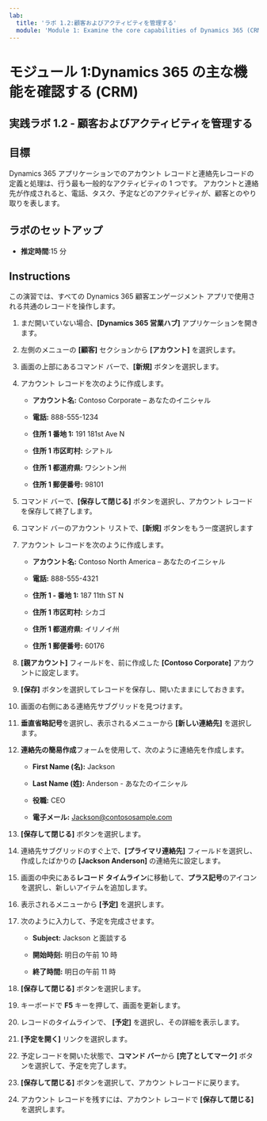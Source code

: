 ```yaml
---
lab:
  title: 'ラボ 1.2:顧客およびアクティビティを管理する'
  module: 'Module 1: Examine the core capabilities of Dynamics 365 (CRM)'
---
```


<a name="module-1-examine-the-core-capabilities-of-dynamics-365-crm"></a>モジュール 1:Dynamics 365 の主な機能を確認する (CRM)
========================

## <a name="practice-lab-12---manage-customers-and-activities"></a>実践ラボ 1.2 - 顧客およびアクティビティを管理する

## <a name="objectives"></a>目標

Dynamics 365 アプリケーションでのアカウント レコードと連絡先レコードの定義と処理は、行う最も一般的なアクティビティの 1 つです。 アカウントと連絡先が作成されると、電話、タスク、予定などのアクティビティが、顧客とのやり取りを表します。

## <a name="lab-setup"></a>ラボのセットアップ

  - **推定時間**:15 分

## <a name="instructions"></a>Instructions

この演習では、すべての Dynamics 365 顧客エンゲージメント アプリで使用される共通のレコードを操作します。 

1. まだ開いていない場合、**[Dynamics 365 営業ハブ]** アプリケーションを開きます。 

2. 左側のメニューの **[顧客]** セクションから **[アカウント]** を選択します。 

3. 画面の上部にあるコマンド バーで、**[新規]** ボタンを選択します。

4. アカウント レコードを次のように作成します。

    - **アカウント名:** Contoso Corporate – あなたのイニシャル

    - **電話:** 888-555-1234

    - **住所 1 番地 1:** 191 181st Ave N

    - **住所 1 市区町村:** シアトル

    - **住所 1 都道府県:** ワシントン州

    - **住所 1 郵便番号:** 98101

5. コマンド バーで、**[保存して閉じる]** ボタンを選択し、アカウント レコードを保存して終了します。

6. コマンド バーのアカウント リストで、**[新規]** ボタンをもう一度選択します

7. アカウント レコードを次のように作成します。

    - **アカウント名:** Contoso North America – あなたのイニシャル

    - **電話:** 888-555-4321

    - **住所 1 - 番地 1:** 187 11th ST N

    - **住所 1 市区町村:** シカゴ

    - **住所 1 都道府県:** イリノイ州

    - **住所 1 郵便番号:** 60176

8. **[親アカウント]** フィールドを、前に作成した **[Contoso Corporate]** アカウントに設定します。 

9. **[保存]** ボタンを選択してレコードを保存し、開いたままにしておきます。 

10. 画面の右側にある連絡先サブグリッドを見つけます。

11. **垂直省略記号**を選択し、表示されるメニューから **[新しい連絡先]** を選択します。

12. **連絡先の簡易作成**フォームを使用して、次のように連絡先を作成します。

    - **First Name (名):** Jackson

    - **Last Name (姓):** Anderson - あなたのイニシャル

    - **役職:** CEO

    - **電子メール:** Jackson@contososample.com

13. **[保存して閉じる]** ボタンを選択します。

14. 連絡先サブグリッドのすぐ上で、**[プライマリ連絡先]** フィールドを選択し、作成したばかりの **[Jackson Anderson]** の連絡先に設定します。 

15. 画面の中央にある**レコード タイムライン**に移動して、**プラス記号**のアイコンを選択し、新しいアイテムを追加します。 

16. 表示されるメニューから **[予定]** を選択します。

17. 次のように入力して、予定を完成させます。

    - **Subject:** Jackson と面談する

    - **開始時刻:** 明日の午前 10 時 

    - **終了時間:** 明日の午前 11 時 

18. **[保存して閉じる]** ボタンを選択します。 

19. キーボードで **F5** キーを押して、画面を更新します。     

20. レコードのタイムラインで、 **[予定]** を選択し、その詳細を表示します。   

21. **[予定を開く]** リンクを選択します。 

22. 予定レコードを開いた状態で、**コマンド バー**から **[完了としてマーク]** ボタンを選択して、予定を完了します。 

23. **[保存して閉じる]** ボタンを選択して、アカウン トレコードに戻ります。   

24. アカウント レコードを残すには、アカウント レコードで **[保存して閉じる]** を選択します。   
